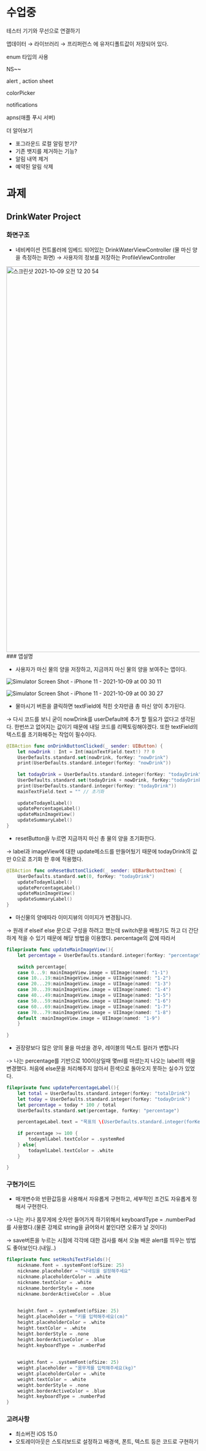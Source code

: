 # 수업중

테스터 기기와 무선으로 연결하기

앱데이터 → 라이브러리 → 프리퍼런스 에 유저디폴트값이 저장되어 있다.

enum 타입의 사용

NS~~

alert , action sheet

colorPicker 

notifications

apns(애플 푸시 서버)

더 알아보기

- 포그라운드 로컬 알림 받기?
- 기존 뱃지를 제거하는 기능?
- 알림 내역 제거
- 예약된 알림 삭제

# 과제

## DrinkWater Project

### 화면구조

- 네비케이션 컨트롤러에 임베드 되어있는 DrinkWaterViewController (물 마신 양을 측정하는 화면) → 사용자의 정보를 저장하는 ProfileViewController

<img width="1006" alt="스크린샷 2021-10-09 오전 12 20 54" src="https://user-images.githubusercontent.com/61327153/136587808-2c4280de-72eb-489b-bfaa-529b3c37d021.png">
### 앱설명

- 사용자가 마신 물의 양을 저장하고, 지금까지 마신 물의 양을 보여주는 앱이다.

![Simulator Screen Shot - iPhone 11 - 2021-10-09 at 00 30 11](https://user-images.githubusercontent.com/61327153/136587705-410d7748-5424-4a75-bc63-8203788ff8a2.png)

![Simulator Screen Shot - iPhone 11 - 2021-10-09 at 00 30 27](https://user-images.githubusercontent.com/61327153/136587715-590a9d26-6ae6-4a02-930a-6708e2710d0d.png)

- 물마시기 버튼을 클릭하면 textField에 적힌 숫자만큼 총 마신 양이 추가된다.

→ 다시 코드를 보니 굳이 nowDrink를 userDefault에 추가 할 필요가 없다고 생각된다. 한번쓰고 없어지는 값이기 때문에 내일 코드를 리팩토링해야겠다. 또한 textField의 텍스트를 초기화해주는 작업이 필수이다.

```swift
@IBAction func onDrinkButtonClicked(_ sender: UIButton) {
    let nowDrink : Int = Int(mainTextField.text!) ?? 0
    UserDefaults.standard.set(nowDrink, forKey: "nowDrink")
    print(UserDefaults.standard.integer(forKey: "nowDrink"))
    
    let todayDrink = UserDefaults.standard.integer(forKey: "todayDrink")
    UserDefaults.standard.set(todayDrink + nowDrink, forKey:"todayDrink")
    print(UserDefaults.standard.integer(forKey: "todayDrink"))
    mainTextField.text = "" // 초기화
    
    updateTodaymlLabel()
    updatePercentageLabel()
    updateMainImageView()
    updateSummaryLabel()
}
```

- resetButton을 누르면 지금까지 마신 총 물의 양을 초기화한다.

→ label과 imageView에 대한 update메소드를 만들어뒀기 때문에 todayDrink의 값만 0으로 초기화 한 후에 적용했다.

```swift
@IBAction func onResetButtonClicked(_ sender: UIBarButtonItem) {
    UserDefaults.standard.set(0, forKey: "todayDrink")
    updateTodaymlLabel()
    updatePercentageLabel()
    updateMainImageView()
    updateSummaryLabel()
}
```

- 마신물의 양에따라 이미지뷰의 이미지가 변경됩니다.

→ 원래 if elseif else 문으로 구성을 하려고 했는데 switch문을 배웠기도 하고 더 간단하게 적을 수 있기 때문에 해당 방법을 이용했다. percentage의 값에 따라서 

```swift
fileprivate func updateMainImageView(){
    let percentage = UserDefaults.standard.integer(forKey: "percentage")
    
    switch percentage{
    case 0...9: mainImageView.image = UIImage(named: "1-1")
    case 10...19:mainImageView.image = UIImage(named: "1-2")
    case 20...29:mainImageView.image = UIImage(named: "1-3")
    case 30...39:mainImageView.image = UIImage(named: "1-4")
    case 40...49:mainImageView.image = UIImage(named: "1-5")
    case 50...59:mainImageView.image = UIImage(named: "1-6")
    case 60...69:mainImageView.image = UIImage(named: "1-7")
    case 70...79:mainImageView.image = UIImage(named: "1-8")
    default :mainImageView.image = UIImage(named: "1-9")
    }
    
}
```

- 권장량보다 많은 양의 물을 마셨을 경우, 레이블의 텍스트 컬러가 변합니다

-> 나는 percentage를 기반으로 100이상일때 몇ml를 마셨는지 나오는 label의 색을 변경했다. 처음에 else문을 처리해주지 않아서 흰색으로 돌아오지 못하는 실수가 있었다.

```swift
fileprivate func updatePercentageLabel(){
    let total = UserDefaults.standard.integer(forKey: "totalDrink")
    let today = UserDefaults.standard.integer(forKey: "todayDrink")
    let percentage = today * 100 / total
    UserDefaults.standard.set(percentage, forKey: "percentage")
    
    percentageLabel.text = "목표의 \(UserDefaults.standard.integer(forKey: "percentage"))%"
    
    if percentage >= 100 {
        todaymlLabel.textColor = .systemRed
    } else{
        todaymlLabel.textColor = .white
    }
    
}
```

### 구현가이드

- 매개변수와 반환값등을 사용해서 자유롭게 구현하고, 세부적인 조건도 자유롭게 정해서 구현한다.

 -> 나는 키나 몸무게에 숫자만 들어가게 하기위해서 keyboardType = .numberPad 를 사용했다.(물론 강제로 string을 긁어와서 붙인다면 오류가 날 것이다)

-> save버튼을 누르는 시점에 각각에 대한 검사를 해서 오늘 배운 alert를 띄우는 방법도 좋아보인다.(내일..)

```swift
fileprivate func setHoshiTextFields(){
    nickname.font = .systemFont(ofSize: 25)
    nickname.placeholder = "닉네임을 설정해주세요"
    nickname.placeholderColor = .white
    nickname.textColor = .white
    nickname.borderStyle = .none
    nickname.borderActiveColor = .blue
    
    
    height.font = .systemFont(ofSize: 25)
    height.placeholder = "키를 입력해주세요(cm)"
    height.placeholderColor = .white
    height.textColor = .white
    height.borderStyle = .none
    height.borderActiveColor = .blue
    height.keyboardType = .numberPad
    
    
    weight.font = .systemFont(ofSize: 25)
    weight.placeholder = "몸무게를 입력해주세요(kg)"
    weight.placeholderColor = .white
    weight.textColor = .white
    weight.borderStyle = .none
    weight.borderActiveColor = .blue
    height.keyboardType = .numberPad
}
```

### 고려사항

- 최소버전 iOS 15.0
- 오토레이아웃은 스토리보드로 설정하고 배경색, 폰트, 텍스트 등은 코드로 구현하기
